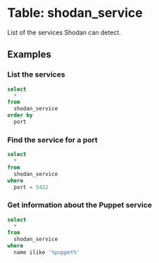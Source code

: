 # Table: shodan_service

List of the services Shodan can detect.

## Examples

### List the services

```sql
select
  *
from
  shodan_service
order by
  port
```

### Find the service for a port

```sql
select
  *
from
  shodan_service
where
  port = 5432
```

### Get information about the Puppet service

```sql
select
  *
from
  shodan_service
where
  name ilike '%puppet%'
```
